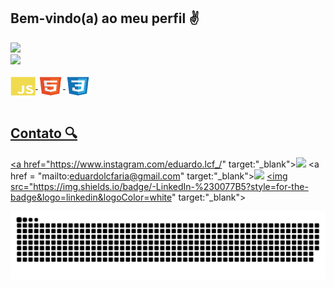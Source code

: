 ## Bem-vindo(a) ao meu perfil ✌️

<div>
  <a href="https://github.com/eduardolcfaria">
  <img height="180em" src="https://github-readme-stats.vercel.app/api?username=eduardolcfaria&show_icons=true&theme=radical"/>
    <br>
  <img height="180em" src="https://github-readme-stats.vercel.app/api/top-langs/?username=devemdobro&layout=compact&langs_count=6&theme=tokyonight"/>
</div>
  
<div style="display: inline_block"><br>
  <img align="center" alt="Js" height="30" width="40" src="https://raw.githubusercontent.com/devicons/devicon/master/icons/javascript/javascript-plain.svg">
  <img align="center" alt="HTML" height="30" width="40" src="https://raw.githubusercontent.com/devicons/devicon/master/icons/html5/html5-original.svg">
  <img align="center" alt="CSS" height="30" width="40" src="https://raw.githubusercontent.com/devicons/devicon/master/icons/css3/css3-original.svg">
</div>
 
 <br>
 
  ## Contato 🔍
 
<div> 
  
 <a href="https://www.instagram.com/eduardo.lcf_/" target:"_blank"><img src="https://img.shields.io/badge/-Instagram-%23E4405F?style=for-the-badge&logo=instagram&logoColor=white" target="_blank"></a>
<a href = "mailto:eduardolcfaria@gmail.com" target:"_blank"><img src="https://img.shields.io/badge/-Gmail-%23333?style=for-the-badge&logo=gmail&logoColor=white" target="_blank"></a>
<a href="https://www.linkedin.com/in/eduardolcfaria/" target="_blank"><img src="https://img.shields.io/badge/-LinkedIn-%230077B5?style=for-the-badge&logo=linkedin&logoColor=white" target:"_blank"></a> 
 
  ![Snake animation](https://github.com/eduardolcfaria/eduardolcfaria/blob/output/github-contribution-grid-snake.svg)

</div>
